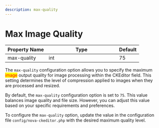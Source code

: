 ```yaml
---
description: max-quality
---
```


# Max Image Quality

<table><thead><tr><th>Property Name</th><th width="214.33333333333331">Type</th><th>Default</th></tr></thead><tbody><tr><td>max-quality</td><td>int</td><td>75</td></tr></tbody></table>

The `max-quality` configuration option allows you to specify the maximum <mark style="color:red;">image</mark> output quality for image processing within the CKEditor field. This setting determines the level of compression applied to images when they are processed and resized.

By default, the `max-quality` configuration option is set to `75`. This value balances image quality and file size. However, you can adjust this value based on your specific requirements and preferences.

To configure the `max-quality` option, update the value in the configuration file `config/nova-ckeditor.php` with the desired maximum quality level.



